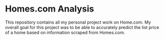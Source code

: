 # Homes.com Analysis 

This repository contains all my personal project work on Home.com. My overall goal for this project was to be able to accurately predict the list price of a home based on information scraped from Homes.com.
